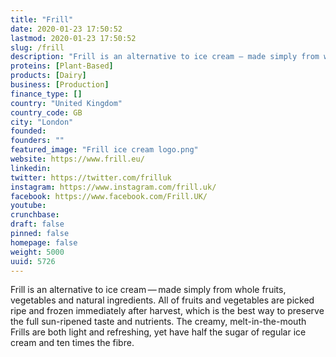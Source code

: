 ```yaml
---
title: "Frill"
date: 2020-01-23 17:50:52
lastmod: 2020-01-23 17:50:52
slug: /frill
description: "Frill is an alternative to ice cream — made simply from whole fruits, vegetables and natural ingredients. All of fruits and vegetables are picked ripe and frozen immediately after harvest, which is the best way to preserve the full sun-ripened taste and nutrients. The  creamy, melt-in-the-mouth Frills are both light and refreshing, yet have half the sugar of regular ice cream and ten times the fibre."
proteins: [Plant-Based]
products: [Dairy]
business: [Production]
finance_type: []
country: "United Kingdom"
country_code: GB
city: "London"
founded: 
founders: ""
featured_image: "Frill ice cream logo.png"
website: https://www.frill.eu/
linkedin: 
twitter: https://twitter.com/frilluk
instagram: https://www.instagram.com/frill.uk/
facebook: https://www.facebook.com/Frill.UK/
youtube: 
crunchbase: 
draft: false
pinned: false
homepage: false
weight: 5000
uuid: 5726
---
```

Frill is an alternative to ice cream — made simply from whole fruits, vegetables and natural ingredients. All of fruits and vegetables are picked ripe and frozen immediately after harvest, which is the best way to preserve the full sun-ripened taste and nutrients. The  creamy, melt-in-the-mouth Frills are both light and refreshing, yet have half the sugar of regular ice cream and ten times the fibre.
